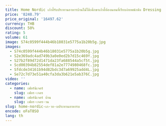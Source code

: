```yaml
---
title: Home Nordic เก้าอี้รับประทานอาหารบ้านไม้โต๊ะศึกษาเก้าอี้ห้องนอนที่เรียบง่ายพนักพิง Dressing สตูลขนาดเล็กเฟอร์นิเจอร์ห้องรับประทานอาหาร
price: '8248.79'
price_original: '16497.62'
currency: THB
discount: 50%
rating: 5
volume: 61
image: S74c0599f444b46b18031e5775a1b20b5g.jpg
images:
  - S74c0599f444b46b18031e5775a1b20b5g.jpg
  - S2e369adc4ad749b3a0e0ed2b7d15c469Y.jpg
  - S27b2f89d72d1471da23fa688544a5cf5t.jpg
  - Scd00394b82554def81a2e7774980468fc.jpg
  - Sfdcde34161b94d82bdc3d7a69925add4L.jpg
  - Se72c7d73e51a40cfa3da3b621e5ab376C.jpg
video: ''
categories:
  - name: เฟอร์นิเจอร์
    slug: เฟอร-เจอร
  - name: เฟอร์นิเจอร์ บ้าน
    slug: เฟอร-เจอร-าน
slug: home-nordic-เก-าอ-บประทานอาหารบ
encode: oFaT8SO
lang: th
---
```

  